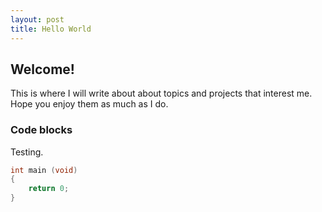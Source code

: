```yaml
---
layout: post
title: Hello World
---
```


## Welcome!

This is where I will write about about topics and projects that interest me. Hope you enjoy them as much as I do.

### Code blocks
Testing.
```c
int main (void)
{
    return 0;
}
```